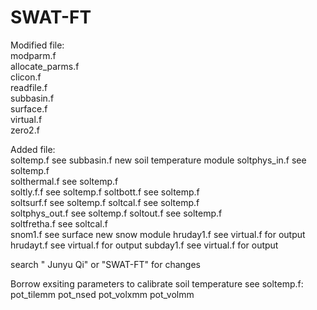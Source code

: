 # SWAT-FT
Modified file:	
modparm.f		
allocate_parms.f		
clicon.f		
readfile.f		
subbasin.f		
surface.f		
virtual.f		
zero2.f		
		
Added file:		
soltemp.f	see subbasin.f	new soil temperature module
soltphys_in.f	see soltemp.f	
solthermal.f	see soltemp.f	
soltly.f.f 	see soltemp.f
soltbott.f	see soltemp.f	
soltsurf.f	see soltemp.f
soltcal.f	see soltemp.f	
soltphys_out.f	see soltemp.f
soltout.f	see soltemp.f	
soltfretha.f	see soltcal.f	
snom1.f	see surface	new snow module
hruday1.f	see virtual.f	for output
hrudayt.f	see virtual.f	for output
subday1.f	see virtual.f	for output
		
search " Junyu Qi" or "SWAT-FT" for changes		

Borrow exsiting parameters to calibrate soil temperature see soltemp.f:
pot_tilemm
pot_nsed
pot_volxmm
pot_volmm
